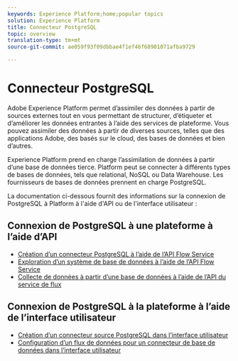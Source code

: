 ```yaml
---
keywords: Experience Platform;home;popular topics
solution: Experience Platform
title: Connecteur PostgreSQL
topic: overview
translation-type: tm+mt
source-git-commit: ae059f93f09dbbae4f1ef46f68901071afba9729

---
```



# Connecteur PostgreSQL

Adobe Experience Platform permet d’assimiler des données à partir de sources externes tout en vous permettant de structurer, d’étiqueter et d’améliorer les données entrantes à l’aide des services de plateforme. Vous pouvez assimiler des données à partir de diverses sources, telles que des applications Adobe, des  basés sur le cloud, des bases de données et bien d’autres.

Experience Platform prend en charge l’assimilation de données à partir d’une base de données tierce. Platform peut se connecter à différents types de bases de données, tels que relational, NoSQL ou Data Warehouse. Les fournisseurs de bases de données prennent en charge PostgreSQL.

La documentation ci-dessous fournit des informations sur la connexion de PostgreSQL à Platform à l&#39;aide d&#39;API ou de l&#39;interface utilisateur :

## Connexion de PostgreSQL à une plateforme à l’aide d’API

- [Création d’un connecteur PostgreSQL à l’aide de l’API Flow Service](../../tutorials/api/create/databases/postgres.md)
- [Exploration d’un système de base de données à l’aide de l’API Flow Service](../../tutorials/api/explore/database-nosql.md)
- [Collecte de données à partir d’une base de données à l’aide de l’API du service de flux](../../tutorials/api/collect/database-nosql.md)

## Connexion de PostgreSQL à la plateforme à l’aide de l’interface utilisateur

- [Création d’un connecteur source PostgreSQL dans l’interface utilisateur](../../tutorials/ui/create/databases/postgres.md)
- [Configuration d’un flux de données pour un connecteur de base de données dans l’interface utilisateur](../../tutorials/ui/dataflow/databases.md)